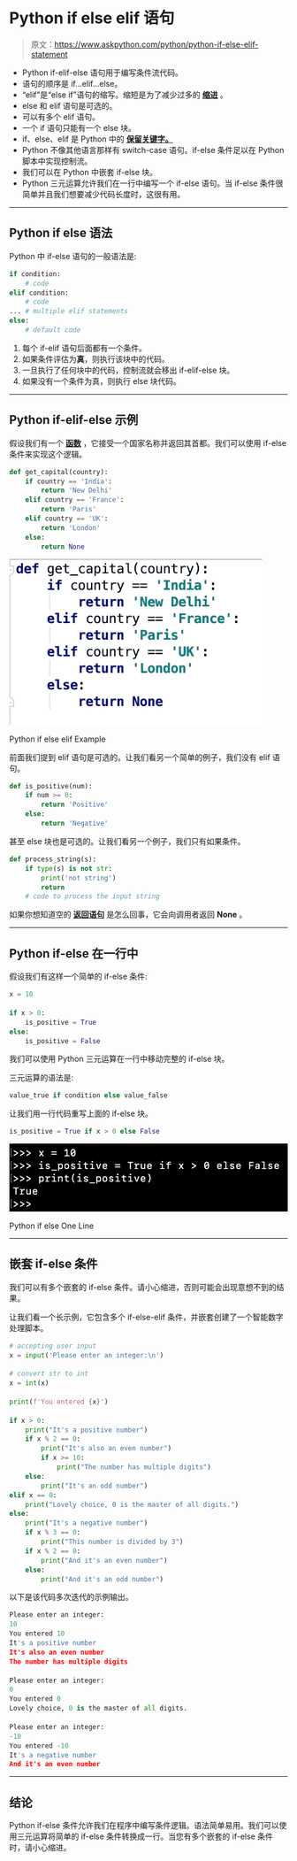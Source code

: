 # Python if else elif 语句

> 原文：<https://www.askpython.com/python/python-if-else-elif-statement>

*   Python if-elif-else 语句用于编写条件流代码。
*   语句的顺序是 if…elif…else。
*   “elif”是“else if”语句的缩写。缩短是为了减少过多的 [**缩进**](https://www.askpython.com/python/python-indentation) 。
*   else 和 elif 语句是可选的。
*   可以有多个 elif 语句。
*   一个 if 语句只能有一个 else 块。
*   if、else、elif 是 Python 中的 **[保留关键字。](https://www.askpython.com/python/python-keywords)**
*   Python 不像其他语言那样有 switch-case 语句。if-else 条件足以在 Python 脚本中实现控制流。
*   我们可以在 Python 中嵌套 if-else 块。
*   Python 三元运算允许我们在一行中编写一个 if-else 语句。当 if-else 条件很简单并且我们想要减少代码长度时，这很有用。

* * *

## Python if else 语法

Python 中 if-else 语句的一般语法是:

```py
if condition:
    # code
elif condition:
    # code
... # multiple elif statements
else:
    # default code

```

1.  每个 if-elif 语句后面都有一个条件。
2.  如果条件评估为**真**，则执行该块中的代码。
3.  一旦执行了任何块中的代码，控制流就会移出 if-elif-else 块。
4.  如果没有一个条件为真，则执行 else 块代码。

* * *

## Python if-elif-else 示例

假设我们有一个 [**函数**](https://www.askpython.com/python/python-functions) ，它接受一个国家名称并返回其首都。我们可以使用 if-else 条件来实现这个逻辑。

```py
def get_capital(country):
    if country == 'India':
        return 'New Delhi'
    elif country == 'France':
        return 'Paris'
    elif country == 'UK':
        return 'London'
    else:
        return None

```

![Python If Else Elif Example](img/edb1b9772b0681f836bba3b7db38f810.png)

Python if else elif Example

前面我们提到 elif 语句是可选的。让我们看另一个简单的例子，我们没有 elif 语句。

```py
def is_positive(num):
    if num >= 0:
        return 'Positive'
    else:
        return 'Negative'

```

甚至 else 块也是可选的。让我们看另一个例子，我们只有如果条件。

```py
def process_string(s):
    if type(s) is not str:
        print('not string')
        return
    # code to process the input string

```

如果你想知道空的 **[返回语句](https://www.askpython.com/python/python-return-statement)** 是怎么回事，它会向调用者返回 **None** 。

* * *

## Python if-else 在一行中

假设我们有这样一个简单的 if-else 条件:

```py
x = 10

if x > 0:
    is_positive = True
else:
    is_positive = False

```

我们可以使用 Python 三元运算在一行中移动完整的 if-else 块。

三元运算的语法是:

```py
value_true if condition else value_false

```

让我们用一行代码重写上面的 if-else 块。

```py
is_positive = True if x > 0 else False

```

![Python If Else One Line](img/13e04d047d16652eca38ae683f830070.png)

Python if else One Line

* * *

## 嵌套 if-else 条件

我们可以有多个嵌套的 if-else 条件。请小心缩进，否则可能会出现意想不到的结果。

让我们看一个长示例，它包含多个 if-else-elif 条件，并嵌套创建了一个智能数字处理脚本。

```py
# accepting user input
x = input('Please enter an integer:\n')

# convert str to int
x = int(x)

print(f'You entered {x}')

if x > 0:
    print("It's a positive number")
    if x % 2 == 0:
        print("It's also an even number")
        if x >= 10:
            print("The number has multiple digits")
    else:
        print("It's an odd number")
elif x == 0:
    print("Lovely choice, 0 is the master of all digits.")
else:
    print("It's a negative number")
    if x % 3 == 0:
        print("This number is divided by 3")
    if x % 2 == 0:
        print("And it's an even number")
    else:
        print("And it's an odd number")

```

以下是该代码多次迭代的示例输出。

```py
Please enter an integer:
10
You entered 10
It's a positive number
It's also an even number
The number has multiple digits

Please enter an integer:
0
You entered 0
Lovely choice, 0 is the master of all digits.

Please enter an integer:
-10
You entered -10
It's a negative number
And it's an even number

```

* * *

## 结论

Python if-else 条件允许我们在程序中编写条件逻辑。语法简单易用。我们可以使用三元运算将简单的 if-else 条件转换成一行。当您有多个嵌套的 if-else 条件时，请小心缩进。